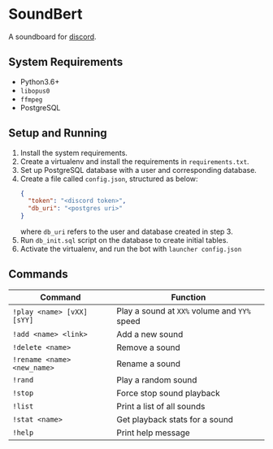 # SoundBert

A soundboard for [discord](https://discordapp.com/).

## System Requirements

* Python3.6+
* `libopus0`
* `ffmpeg`
* PostgreSQL

## Setup and Running

1. Install the system requirements.
2. Create a virtualenv and install the requirements in `requirements.txt`.
3. Set up PostgreSQL database with a user and corresponding database.
4. Create a file called `config.json`, structured as below:
    ```json
    {
      "token": "<discord token>",
      "db_uri": "<postgres uri>"
    }
    ```
    where `db_uri` refers to the user and database created in step 3.
5. Run `db_init.sql` script on the database to create initial tables.
6. Activate the virtualenv, and run the bot with `launcher config.json`

## Commands

| Command                         | Function                                     |
| ------------------------------- | -------------------------------------------- |
| `!play <name> [vXX] [sYY]`      | Play a sound at `XX%` volume and `YY%` speed |
| `!add <name> <link>`            | Add a new sound                              |
| `!delete <name>`                | Remove a sound                               |
| `!rename <name> <new_name>`     | Rename a sound                               |
| `!rand`                         | Play a random sound                          |
| `!stop`                         | Force stop sound playback                    |
| `!list`                         | Print a list of all sounds                   |
| `!stat <name>`                  | Get playback stats for a sound               |
| `!help`                         | Print help message                           |

